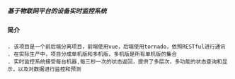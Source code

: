 ##### 基于物联网平台的设备实时监控系统

#### 简介
    . 该项目是一个前后端分离项目，前端使用vue，后端使用tornado，依照RESTful进行通讯
    . 在实际生产中，项目分成单机版和多机版，多机版是所有单机版的集合
    . 实时监控系统接受每台机器,每三秒一次的状态返回，提供了多层次，多功能的状态查询和显示，以及对数据进行监控和预测




